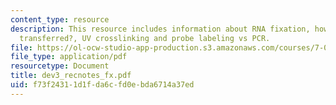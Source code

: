 ```yaml
---
content_type: resource
description: This resource includes information about RNA fixation, how is RNA/DNA
  transferred?, UV crosslinking and probe labeling vs PCR.
file: https://ol-ocw-studio-app-production.s3.amazonaws.com/courses/7-02-experimental-biology-communication-spring-2005/f73f24311d1fda6cfd0ebda6714a37ed_dev3_recnotes_fx.pdf
file_type: application/pdf
resourcetype: Document
title: dev3_recnotes_fx.pdf
uid: f73f2431-1d1f-da6c-fd0e-bda6714a37ed
---
```

